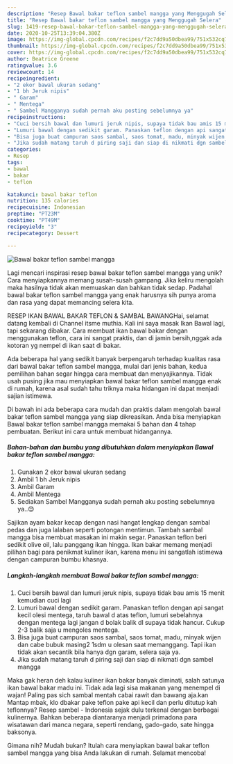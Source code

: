 ```yaml
---
description: "Resep Bawal bakar teflon sambel mangga yang Menggugah Selera"
title: "Resep Bawal bakar teflon sambel mangga yang Menggugah Selera"
slug: 1419-resep-bawal-bakar-teflon-sambel-mangga-yang-menggugah-selera
date: 2020-10-25T13:39:04.380Z
image: https://img-global.cpcdn.com/recipes/f2c7dd9a50dbea99/751x532cq70/bawal-bakar-teflon-sambel-mangga-foto-resep-utama.jpg
thumbnail: https://img-global.cpcdn.com/recipes/f2c7dd9a50dbea99/751x532cq70/bawal-bakar-teflon-sambel-mangga-foto-resep-utama.jpg
cover: https://img-global.cpcdn.com/recipes/f2c7dd9a50dbea99/751x532cq70/bawal-bakar-teflon-sambel-mangga-foto-resep-utama.jpg
author: Beatrice Greene
ratingvalue: 3.6
reviewcount: 14
recipeingredient:
- "2 ekor bawal ukuran sedang"
- "1 bh Jeruk nipis"
- " Garam"
- " Mentega"
- " Sambel Mangganya sudah pernah aku posting sebelumnya ya"
recipeinstructions:
- "Cuci bersih bawal dan lumuri jeruk nipis, supaya tidak bau amis 15 menit kemudian cuci lagi"
- "Lumuri bawal dengan sedikit garam. Panaskan teflon dengan api sangat kecil olesi mentega, taruh bawal d atas teflon, lumuri sebelahnya dengan mentega lagi jangan d bolak balik dl supaya tidak hancur. Cukup 2-3 balik saja u mengoles mentega."
- "Bisa juga buat campuran saos sambal, saos tomat, madu, minyak wijen dan cabe bubuk masing2 1sdm u olesan saat memanggang. Tapi ikan tidak akan secantik bila hanya dgn garam, selera saja ya."
- "Jika sudah matang taruh d piring saji dan siap di nikmati dgn sambel mangga"
categories:
- Resep
tags:
- bawal
- bakar
- teflon

katakunci: bawal bakar teflon 
nutrition: 135 calories
recipecuisine: Indonesian
preptime: "PT23M"
cooktime: "PT49M"
recipeyield: "3"
recipecategory: Dessert

---
```



![Bawal bakar teflon sambel mangga](https://img-global.cpcdn.com/recipes/f2c7dd9a50dbea99/751x532cq70/bawal-bakar-teflon-sambel-mangga-foto-resep-utama.jpg)

Lagi mencari inspirasi resep bawal bakar teflon sambel mangga yang unik? Cara menyiapkannya memang susah-susah gampang. Jika keliru mengolah maka hasilnya tidak akan memuaskan dan bahkan tidak sedap. Padahal bawal bakar teflon sambel mangga yang enak harusnya sih punya aroma dan rasa yang dapat memancing selera kita.

RESEP IKAN BAWAL BAKAR TEFLON &amp; SAMBAL BAWANGHai, selamat datang kembali di Channel itsme muthia. Kali ini saya masak Ikan Bawal lagi, tapi sekarang dibakar. Cara membuat ikan bawal bakar dengan menggunakan teflon, cara ini sangat praktis, dan di jamin bersih,nggak ada kotoran yg nempel di ikan saat di bakar.

Ada beberapa hal yang sedikit banyak berpengaruh terhadap kualitas rasa dari bawal bakar teflon sambel mangga, mulai dari jenis bahan, kedua pemilihan bahan segar hingga cara membuat dan menyajikannya. Tidak usah pusing jika mau menyiapkan bawal bakar teflon sambel mangga enak di rumah, karena asal sudah tahu triknya maka hidangan ini dapat menjadi sajian istimewa.


Di bawah ini ada beberapa cara mudah dan praktis dalam mengolah bawal bakar teflon sambel mangga yang siap dikreasikan. Anda bisa menyiapkan Bawal bakar teflon sambel mangga memakai 5 bahan dan 4 tahap pembuatan. Berikut ini cara untuk membuat hidangannya.

<!--inarticleads1-->

##### Bahan-bahan dan bumbu yang dibutuhkan dalam menyiapkan Bawal bakar teflon sambel mangga:

1. Gunakan 2 ekor bawal ukuran sedang
1. Ambil 1 bh Jeruk nipis
1. Ambil  Garam
1. Ambil  Mentega
1. Sediakan  Sambel Mangganya sudah pernah aku posting sebelumnya ya..😊


Sajikan ayam bakar kecap dengan nasi hangat lengkap dengan sambal pedas dan juga lalaban seperti potongan mentimun. Tambah sambal mangga bisa membuat masakan ini makin segar. Panaskan teflon beri sedikit olive oil, lalu panggang ikan hingga. Ikan bakar memang menjadi pilihan bagi para penikmat kuliner ikan, karena menu ini sangatlah istimewa dengan campuran bumbu khasnya. 

<!--inarticleads2-->

##### Langkah-langkah membuat Bawal bakar teflon sambel mangga:

1. Cuci bersih bawal dan lumuri jeruk nipis, supaya tidak bau amis 15 menit kemudian cuci lagi
1. Lumuri bawal dengan sedikit garam. Panaskan teflon dengan api sangat kecil olesi mentega, taruh bawal d atas teflon, lumuri sebelahnya dengan mentega lagi jangan d bolak balik dl supaya tidak hancur. Cukup 2-3 balik saja u mengoles mentega.
1. Bisa juga buat campuran saos sambal, saos tomat, madu, minyak wijen dan cabe bubuk masing2 1sdm u olesan saat memanggang. Tapi ikan tidak akan secantik bila hanya dgn garam, selera saja ya.
1. Jika sudah matang taruh d piring saji dan siap di nikmati dgn sambel mangga


Maka gak heran deh kalau kuliner ikan bakar banyak diminati, salah satunya ikan bawal bakar madu ini. Tidak ada lagi sisa makanan yang menempel di wajan! Paling pas sich sambal mentah cabai rawit dan bawang aja.kan Mantap mbak, klo dbakar pake teflon pake api kecil dan perlu ditutup kah teflonnya? Resep sambel - Indonesia sejak dulu terkenal dengan berbagai kulinernya. Bahkan beberapa diantaranya menjadi primadona para wisatawan dari manca negara, seperti rendang, gado-gado, sate hingga baksonya. 

Gimana nih? Mudah bukan? Itulah cara menyiapkan bawal bakar teflon sambel mangga yang bisa Anda lakukan di rumah. Selamat mencoba!
